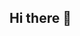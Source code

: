 ## Hi there 👋

<!--
**Role Play**

Discord: https://discord.gg/sTD6ZmrbKa
VK: https://vk.com/roleplaybylifeiswolf
-->
